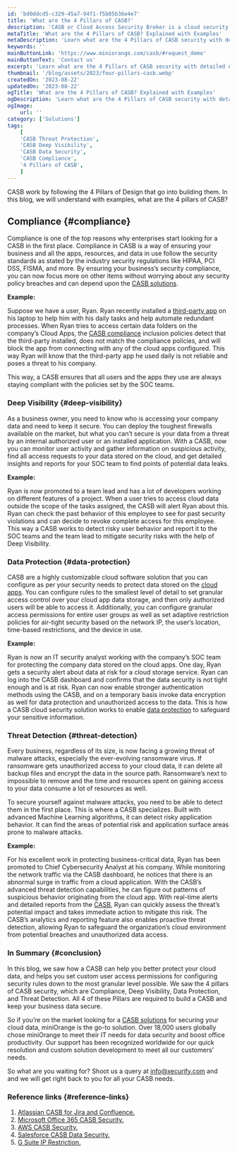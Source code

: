 ```yaml
---
id: 'bd0ddcd5-c329-45a7-94f1-f5b85b36e4e7'
title: 'What are the 4 Pillars of CASB?'
description: 'CASB or Cloud Access Security Broker is a cloud security solution that secures the data stored on your cloud servers from unauthorized user access and third-party requests. CASBs are designed to let the company’s security teams monitor unlawful behavior and enable enterprise security policies over cloud apps and the data they hold. CASBs are able to achieve all these and a lot more to ensure that you are getting the best security possible.'
metaTitle: 'What are the 4 Pillars of CASB? Explained with Examples'
metaDescription: 'Learn what are the 4 Pillars of CASB security with detailed examples and business use cases to keep your data safe and away from threats.'
keywords: ''
mainButtonLink: 'https://www.miniorange.com/casb/#request_demo'
mainButtonText: 'Contact us'
excerpt: 'Learn what are the 4 Pillars of CASB security with detailed examples and business use cases to keep your data safe and away from threats.'
thumbnail: '/blog/assets/2023/four-pillars-casb.webp'
createdOn: '2023-08-22'
updatedOn: '2023-08-22'
ogTitle: 'What are the 4 Pillars of CASB? Explained with Examples'
ogDescription: 'Learn what are the 4 Pillars of CASB security with detailed examples and business use cases to keep your data safe and away from threats.'
ogImage:
    url: ''
category: ['Solutions']
tags:
    [
	'CASB Threat Protection',
    'CASB Deep Visibility',
    'CASB Data Security',
    'CASB Compliance',
    '4 Pillars of CASB',
    ]
---
```



CASB work by following the 4 Pillars of Design that go into building them. In this blog, we will understand with examples, what are the 4 pillars of CASB?

## Compliance {#compliance}

Compliance is one of the top reasons why enterprises start looking for a CASB in the first place. Compliance in CASB is a way of ensuring your business and all the apps, resources, and data in use follow the security standards as stated by the industry security regulations like HIPAA, PCI DSS, FISMA, and more. By ensuring your business’s security compliance, you can now focus more on other items without worrying about any security policy breaches and can depend upon the [CASB solutions](https://www.miniorange.com/casb/).

**Example:**

Suppose we have a user, Ryan. Ryan recently installed a [third-party app](https://www.miniorange.com/casb/integrations/atlassian-apps) on his laptop to help him with his daily tasks and help automate redundant processes. When Ryan tries to access certain data folders on the company’s Cloud Apps, the [CASB compliance](https://www.miniorange.com/blog/atlassian-security-for-jira-and-confluence-with-casb/) inclusion policies detect that the third-party installed, does not match the compliance policies, and will block the app from connecting with any of the cloud apps configured. This way Ryan will know that the third-party app he used daily is not reliable and poses a threat to his company. 

This way, a CASB ensures that all users and the apps they use are always staying compliant with the policies set by the SOC teams. 

### Deep Visibility {#deep-visibility}

As a business owner, you need to know who is accessing your company data and need to keep it secure. You can deploy the toughest firewalls available on the market, but what you can’t secure is your data from a threat by an internal authorized user or an installed application. With a CASB, now you can monitor user activity and gather information on suspicious activity, find all access requests to your data stored on the cloud, and get detailed insights and reports for your SOC team to find points of potential data leaks.

**Example:**

Ryan is now promoted to a team lead and has a lot of developers working on different features of a project. When a user tries to access cloud data outside the scope of the tasks assigned, the CASB will alert Ryan about this. Ryan can check the past behavior of this employee to see for past security violations and can decide to revoke complete access for this employee. This way a CASB works to detect risky user behavior and report it to the SOC teams and the team lead to mitigate security risks with the help of Deep Visibility.

### Data Protection {#data-protection}

CASB are a highly customizable cloud software solution that you can configure as per your security needs to protect data stored on the [cloud apps](https://www.miniorange.com/casb/integrations/microsoft-365). You can configure rules to the smallest level of detail to set granular access control over your cloud app data storage, and then only authorized users will be able to access it. Additionally, you can configure granular access permissions for entire user groups as well as set adaptive restriction policies for air-tight security based on the network IP, the user’s location, time-based restrictions, and the device in use.

**Example:**

Ryan is now an IT security analyst working with the company’s SOC team for protecting the company data stored on the cloud apps. One day, Ryan gets a security alert about data at risk for a cloud storage service. Ryan can log into the CASB dashboard and confirms that the data security is not tight enough and is at risk. Ryan can now enable stronger authentication methods using the CASB, and on a temporary basis invoke data encryption as well for data protection and unauthorized access to the data. This is how a CASB cloud security solution works to enable [data protection](https://www.miniorange.com/blog/google-drive-security-restrictions-for-student-data/) to safeguard your sensitive information. 

### Threat Detection {#threat-detection}

Every business, regardless of its size, is now facing a growing threat of malware attacks, especially the ever-evolving ransomware virus. If ransomware gets unauthorized access to your cloud data, it can delete all backup files and encrypt the data in the source path. Ransomware’s next to impossible to remove and the time and resources spent on gaining access to your data consume a lot of resources as well.

To secure yourself against malware attacks, you need to be able to detect them in the first place. This is where a CASB specializes. Built with advanced Machine Learning algorithms, it can detect risky application behavior. It can find the areas of potential risk and application surface areas prone to malware attacks.

**Example:**

For his excellent work in protecting business-critical data, Ryan has been promoted to Chief Cybersecurity Analyst at his company. While monitoring the network traffic via the CASB dashboard, he notices that there is an abnormal surge in traffic from a cloud application. With the CASB’s advanced threat detection capabilities, he can figure out patterns of suspicious behavior originating from the cloud app. With real-time alerts and detailed reports from the [CASB](https://www.miniorange.com/blog/casb-vs-dlp-differences-and-uses/), Ryan can quickly assess the threat’s potential impact and takes immediate action to mitigate this risk. The CASB’s analytics and reporting feature also enables proactive threat detection, allowing Ryan to safeguard the organization’s cloud environment from potential breaches and unauthorized data access.

### In Summary {#conclusion}

In this blog, we saw how a CASB can help you better protect your cloud data, and helps you set custom user access permissions for configuring security rules down to the most granular level possible. We saw the 4 pillars of CASB security, which are Compliance, Deep Visibility, Data Protection, and Threat Detection. All 4 of these Pillars are required to build a CASB and keep your business data secure.

So if you’re on the market looking for a [CASB solutions](https://www.miniorange.com/casb/solutions/) for securing your cloud data, miniOrange is the go-to solution. Over 18,000 users globally chose miniOrange to meet their IT needs for data security and boost office productivity. Our support has been recognized worldwide for our quick resolution and custom solution development to meet all our customers’ needs.

So what are you waiting for? Shoot us a query at [info@xecurify.com](mailto:info@xecurify.com) and and we will get right back to you for all your CASB needs.

### Reference links  {#reference-links}

1. [Atlassian CASB for Jira and Confluence.](https://www.miniorange.com/blog/atlassian-security-for-jira-and-confluence-with-casb/)
2. [Microsoft Office 365 CASB Security.](https://www.miniorange.com/blog/microsoft-office-365-casb-security/)
3. [AWS CASB Security.](https://www.miniorange.com/blog/aws-service-casb-security-solution/)
4. [Salesforce CASB Data Security.](https://www.miniorange.com/blog/casb-salesforce-data-security/)
5. [G Suite IP Restriction.](https://www.miniorange.com/blog/secure-access-control-for-google-workspace-gsuite-apps/)
